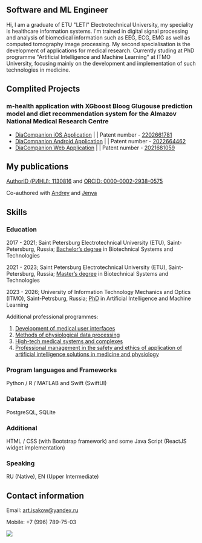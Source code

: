 ## Software and ML Engineer 
Hi, I am a graduate of ETU "LETI" Electrotechnical University, my speciality is healthcare information systems. I'm trained in digital signal processing and analysis of biomedical information such as EEG, ECG, EMG as well as computed tomography image processing. My second specialisation is the development of applications for medical research. Currently studing at PhD programme "Artificial Intelligence and Machine Learning" at ITMO University, focusing mainly on the development and implementation of such technologies in medicine.

## Complited Projects
### m-health application with XGboost Bloog Glugouse prediction model and diet recommendation system for the Almazov National Medical Research Centre
* [DiaCompanion iOS Application](https://github.com/artemisak/DiaCompanion_iOS) | | Patent number - [2202661781](https://github.com/artemisak/artemisak/blob/main/Patent%20(ios).pdf)
* [DiaCompanion Android Application](https://github.com/artemisak/DiaCompanion_Android) | | Patent number - [2022664462](https://github.com/artemisak/artemisak/blob/main/Patent%20(android).pdf) 
* [DiaCompanion Web Application](https://github.com/artemisak/DiaComapnion_Web) | | Patent number - [2021681059](https://github.com/artemisak/artemisak/blob/main/Patent%20(web).pdf)

## My publications
[AuthorID (РИНЦ): 1130816](https://www.elibrary.ru/author_items.asp?authorid=1130816) and [ORCID: 0000-0002-2938-0575](https://orcid.org/0000-0002-2938-0575)

Co-authored with [Andrey](https://github.com/AndreyCKDS) and [Jenya](https://github.com/JenyaPu)

## Skills

### Education
2017 - 2021; Saint Petersburg Electrotechnical University (ETU), Saint-Petersburg, Russia; [Bachelor’s degree](https://abit.etu.ru/ru/postupayushhim/bakalavriat-i-specialitet/napravleniya-podgotovki/biotehnicheskie-sistemy-i-tehnologii) in Biotechnical Systems and Technologies

2021 - 2023; Saint Petersburg Electrotechnical University (ETU), Saint-Petersburg, Russia; [Master’s degree](https://abit.etu.ru/ru/postupayushhim/magistratura/napravleniya-podgotovki/biotehnicheskie-sistemy-i-tehnologii/informacionnye-sistemy-i-tehnologii-v-lechebnyh-uchrezhdeniyah) in Biotechnical Systems and Technologies

2023 - 2026; University of Information Technology Mechanics and Optics (ITMO), Saint-Petrsburg, Russia; [PhD](https://abit.itmo.ru/phd) in Artificial Intelligence and Machine Learning

Additional professional programmes:
1. [Development of medical user interfaces](https://github.com/artemisak/artemisak/blob/main/Development%20of%20medical%20user%20interfaces.pdf)
2. [Methods of physiological data processing](https://github.com/artemisak/artemisak/blob/main/Methods%20of%20Physiological%20Data%20Processing.pdf)
3. [High-tech medical systems and complexes](https://github.com/artemisak/artemisak/blob/main/High-tech%20medical%20systems%20and%20complexes.pdf)
4. [Professional management in the safety and ethics of application of artificial intelligence solutions in medicine and physiology](https://github.com/artemisak/artemisak/blob/main/Professional%20management%20in%20the%20safety%20and%20ethics%20of%20application%20of%20artificial%20intelligence%20solutions%20in%20medicine%20and%20physiology.pdf)

### Program languages and Frameworks
Python / R / MATLAB and Swift (SwiftUI)

### Database
PostgreSQL, SQLite

### Additional
HTML / CSS (with Bootstrap framework) and some Java Script (ReactJS widget implementation)

### Speaking
RU (Native), EN (Upper Intermediate)

## Contact information
Email: art.isakow@yandex.ru

Mobile: +7 (996) 789-75-03

![](https://komarev.com/ghpvc/?username=artemisak)
